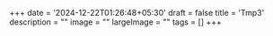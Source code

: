 +++
date = '2024-12-22T01:26:48+05:30'
draft = false
title = 'Tmp3'
description = ""
image = ""
largeImage = ""
tags = []
+++